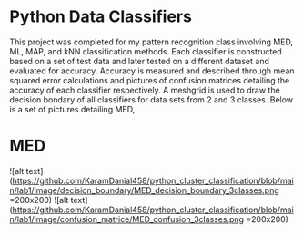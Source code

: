 # Python Data Classifiers 

This project was completed for my pattern recognition class involving MED, ML, MAP, and kNN classification methods. Each classifier is constructed based on a set of test data and later tested on a different dataset and evaluated for accuracy. Accuracy is measured and described through mean squared error calculations and pictures of confusion matrices detailing the accuracy of each classifier respectively. A meshgrid is used to draw the decision bondary of all classifiers for data sets from 2 and 3 classes. Below is a set of pictures detailing MED,

# MED

![alt text](https://github.com/KaramDanial458/python_cluster_classification/blob/main/lab1/image/decision_boundary/MED_decision_boundary_3classes.png =200x200) ![alt text](https://github.com/KaramDanial458/python_cluster_classification/blob/main/lab1/image/confusion_matrice/MED_confusion_3classes.png =200x200)
